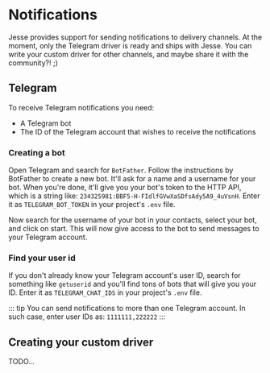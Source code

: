# Notifications

Jesse provides support for sending notifications to delivery channels. At the moment, only the Telegram driver is ready and ships with Jesse. You can write your custom driver for other channels, and maybe share it with the community?! ;)

## Telegram

To receive Telegram notifications you need:

-   A Telegram bot
-   The ID of the Telegram account that wishes to receive the notifications

### Creating a bot

Open Telegram and search for `BotFather`. Follow the instructions by BotFather to create a new bot. It'll ask for a name and a username for your bot. When you're done, it'll give you your bot's token to the HTTP API, which is a string like: `234325981:BBF5-H-FIdlfGVwXaSDfsAdy5A9_4uVsnH`. Enter it as `TELEGRAM_BOT_TOKEN` in your project's `.env` file.

Now search for the username of your bot in your contacts, select your bot, and click on start. This will now give access to the bot to send messages to your Telegram account.

### Find your user id

If you don't already know your Telegram account's user ID, search for something like `getuserid` and you'll find tons of bots that will give you your ID. Enter it as `TELEGRAM_CHAT_IDS` in your project's `.env` file.

::: tip
You can send notifications to more than one Telegram account. In such case, enter user IDs as: `1111111,222222`
:::

## Creating your custom driver

TODO...
